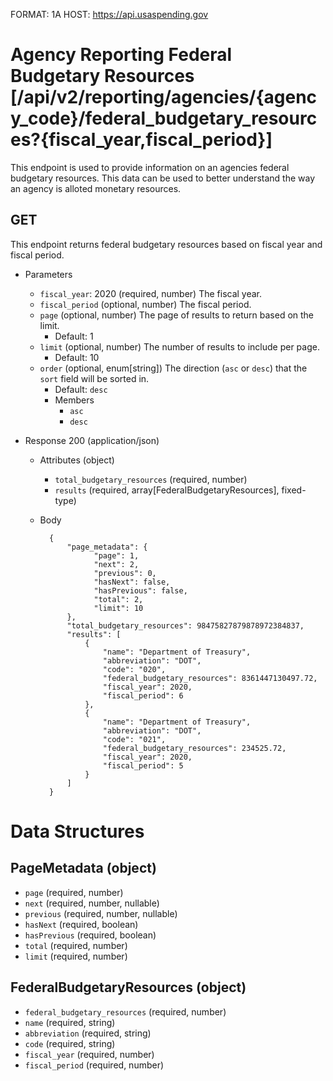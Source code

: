 FORMAT: 1A
HOST: https://api.usaspending.gov

# Agency Reporting Federal Budgetary Resources [/api/v2/reporting/agencies/{agency_code}/federal_budgetary_resources?{fiscal_year,fiscal_period}]

This endpoint is used to provide information on an agencies federal budgetary resources. This data can be used to better understand the way an agency is alloted monetary resources.

## GET

This endpoint returns federal budgetary resources based on fiscal year and fiscal period.

+ Parameters

    + `fiscal_year`: 2020 (required, number)
        The fiscal year.
    + `fiscal_period` (optional, number)
        The fiscal period.
    + `page` (optional, number)
        The page of results to return based on the limit.
        + Default: 1
    + `limit` (optional, number)
        The number of results to include per page.
        + Default: 10
    + `order` (optional, enum[string])
        The direction (`asc` or `desc`) that the `sort` field will be sorted in.
        + Default: `desc`
        + Members
            + `asc`
            + `desc`

+ Response 200 (application/json)

    + Attributes (object)
        + `total_budgetary_resources` (required, number)
        + `results` (required, array[FederalBudgetaryResources], fixed-type)
    + Body

            {
                "page_metadata": {
                      "page": 1,
                      "next": 2,
                      "previous": 0,
                      "hasNext": false,
                      "hasPrevious": false,
                      "total": 2,
                      "limit": 10
                },
                "total_budgetary_resources": 98475827879878972384837,
                "results": [
                    {
                        "name": "Department of Treasury",
                        "abbreviation": "DOT",
                        "code": "020",
                        "federal_budgetary_resources": 8361447130497.72,
                        "fiscal_year": 2020,
                        "fiscal_period": 6
                    },
                    {
                        "name": "Department of Treasury",
                        "abbreviation": "DOT",
                        "code": "021",
                        "federal_budgetary_resources": 234525.72,
                        "fiscal_year": 2020,
                        "fiscal_period": 5
                    }
                ]
            }

# Data Structures

## PageMetadata (object)
+ `page` (required, number)
+ `next` (required, number, nullable)
+ `previous` (required, number, nullable)
+ `hasNext` (required, boolean)
+ `hasPrevious` (required, boolean)
+ `total` (required, number)
+ `limit` (required, number)

## FederalBudgetaryResources (object)
+ `federal_budgetary_resources` (required, number)
+ `name` (required, string)
+ `abbreviation` (required, string)
+ `code` (required, string)
+ `fiscal_year` (required, number)
+ `fiscal_period` (required, number)
